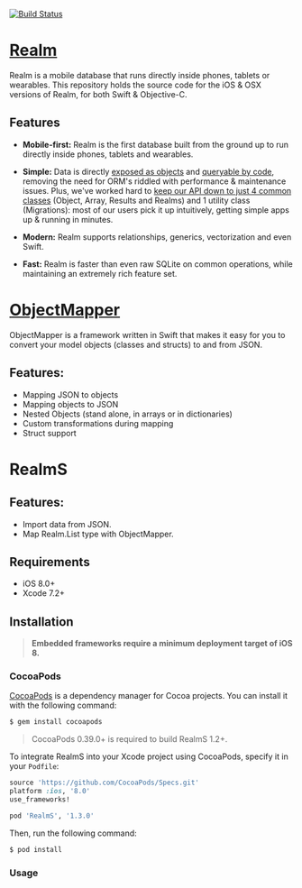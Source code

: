 [![Build Status](https://travis-ci.org/zendobk/RealmS.svg?branch=master)](https://travis-ci.org/zendobk/RealmS)

[Realm](https://github.com/realm/realm-cocoa/tree/v0.97.1)
============

Realm is a mobile database that runs directly inside phones, tablets or wearables.
This repository holds the source code for the iOS & OSX versions of Realm, for both Swift & Objective-C.

## Features

* **Mobile-first:** Realm is the first database built from the ground up to run directly inside phones, tablets and wearables.
 
* **Simple:** Data is directly [exposed as objects](https://realm.io/docs/objc/latest/#models) and [queryable by code](https://realm.io/docs/objc/latest/#queries), removing the need for ORM's riddled with performance & maintenance issues. Plus, we've worked hard to [keep our API down to just 4 common classes](https://realm.io/docs/objc/latest/api/) (Object, Array, Results and Realms) and 1 utility class (Migrations): most of our users pick it up intuitively, getting simple apps up & running in minutes.
* **Modern:** Realm supports relationships, generics, vectorization and even Swift.
* **Fast:** Realm is faster than even raw SQLite on common operations, while maintaining an extremely rich feature set.

[ObjectMapper](https://github.com/Hearst-DD/ObjectMapper/tree/1.1.1)
============

ObjectMapper is a framework written in Swift that makes it easy for you to convert your model objects (classes and structs) to and from JSON. 

## Features:
- Mapping JSON to objects
- Mapping objects to JSON
- Nested Objects (stand alone, in arrays or in dictionaries)
- Custom transformations during mapping
- Struct support

RealmS
============

## Features:
- Import data from JSON.
- Map Realm.List type with ObjectMapper.

## Requirements

 - iOS 8.0+
 - Xcode 7.2+

## Installation
 
 > **Embedded frameworks require a minimum deployment target of iOS 8.**

### CocoaPods
 
 [CocoaPods](http://cocoapods.org) is a dependency manager for Cocoa projects. You can install it with the following command:
 
 ```bash
 $ gem install cocoapods
 ```
 
 > CocoaPods 0.39.0+ is required to build RealmS 1.2+.
 
 To integrate RealmS into your Xcode project using CocoaPods, specify it in your `Podfile`:
 
 ```ruby
 source 'https://github.com/CocoaPods/Specs.git'
 platform :ios, '8.0'
 use_frameworks!
 
 pod 'RealmS', '1.3.0'
 ```
 
 Then, run the following command:
 
 ```bash
 $ pod install
 ```
 
 ### Usage
 
 